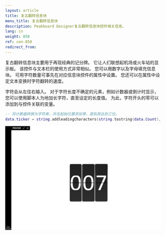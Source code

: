 ```yaml
---
layout: article
title: 复古翻转信息块
menu_title: 复古翻转信息块
description: Peakboard Designer复古翻转信息块控件相关信息。
lang: cn
weight: 850
ref: con-850
redirect_from:
---
```


复古翻转信息块主要用于再现经典的记分牌。
它让人们联想起机场或火车站的显示板。
该控件与文本栏的使用方式非常相似。
您可以用数字以及字母填充信息块。
可用字符数量可事先在对应信息块控件的属性中设置。
您还可以在属性中设定文本变换时字符翻转的速度。

字符会从左往右输入。
对于字符长度不确定的元素，例如计数器或倒计时显示，您可以使用脚本人为地加长字符，直至设定的长度值。
为此，字符开头的零可以添加到与控件关联的变量。

```Lua
-- 将计数器转换为字符串，并在起始位置添加零，直到其达到三位。
data.ticker = string.addleadingcharacters(string.tostring(data.Count),'0',3)
```

![image_1](/assets/images/Controls/RetroFlipper/retro01.png)
